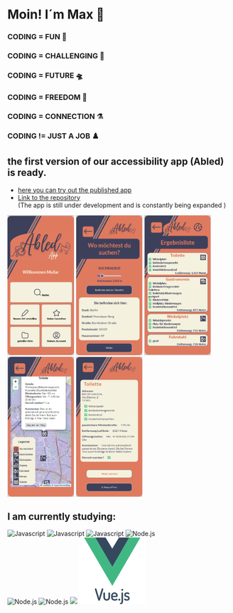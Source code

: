 # Moin! I´m Max 👋


### CODING = FUN 🌋                        
                                               
### CODING = CHALLENGING 🤺                   
                                               
### CODING = FUTURE 🛸                     
    
### CODING = FREEDOM 🐳
    
### CODING = CONNECTION ⚗️
    
### CODING != JUST A JOB ♟️

## the first version of our accessibility app (Abled) is ready. 
* <a href="https://abledapp.netlify.app/">here you can try out the published app</a>
*  <a href="https://github.com/coding-bootcamps-eu/final-project-2024-01-accessibility">Link to the repository </a>  
(The app is still under development and is constantly being expanded ) <br>
<div >
 <img src="abled-app-landingpage-demo.png" alt=abled-app-landingpage" width="150"; height= "315px";/>
  <img src="abled-app-search-demo.png" alt=abled-app-landingpage" width="150"; height= "315px";/>
  <img src="abled-app-resultlist-demo.png" alt=abled-app-landingpage" width="150"; height= "315px";/>
  <img src="abled-app-map-demo.png" alt=abled-app-landingpage" width="150"; height= "315px";/>
  <img src="abled-app-info-demo.png" alt=abled-app-landingpage" width="150"; height= "315px";/>

</div>


## I am currently studying:

<div >
  <img src="https://logowik.com/content/uploads/images/492_html5.jpg" alt="Javascript" width="150"/>
  <img src="https://logowik.com/content/uploads/images/123_css3.jpg" alt="Javascript" width="150"/>
  <img src="https://logowik.com/content/uploads/images/3799-javascript.jpg" alt="Javascript" width="150"/>
  <img src="https://logowik.com/content/uploads/images/node-js6304.logowik.com.webp" alt="Node.js" width="150"/>
  <br>
  <img src="https://www.cypress.io/images/layouts/cypress-logo.svg" alt="Node.js" width="150">
  <img src="https://pinia.vuejs.org/logo.svg" alt="Node.js" width="150">
  <img src="https://github-readme-stats.vercel.app/api/top-langs/?username=mullerow&theme=tokyonight">
<img src="vuejs-original-wordmark.svg" alt=Vue.js" width="150">
  
</div>



